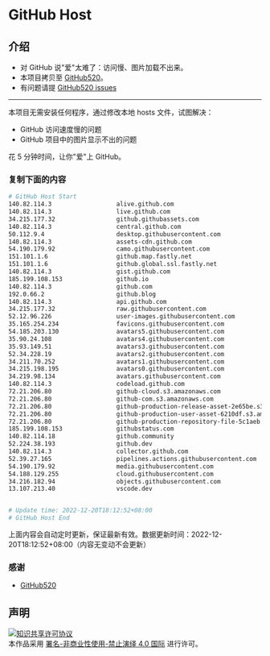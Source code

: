# GitHub Host
## 介绍
- 对 GitHub 说"爱"太难了：访问慢、图片加载不出来。
- 本项目拷贝至 [GitHub520](https://github.com/521xueweihan/GitHub520)。
- 有问题请提 [GitHub520 issues](https://github.com/521xueweihan/GitHub520/issues/new)

---

本项目无需安装任何程序，通过修改本地 hosts 文件，试图解决：
- GitHub 访问速度慢的问题
- GitHub 项目中的图片显示不出的问题

花 5 分钟时间，让你"爱"上 GitHub。

### 复制下面的内容
```bash
# GitHub Host Start
140.82.114.3                  alive.github.com
140.82.114.3                  live.github.com
34.215.177.32                 github.githubassets.com
140.82.114.3                  central.github.com
50.112.9.4                    desktop.githubusercontent.com
140.82.114.3                  assets-cdn.github.com
54.190.179.92                 camo.githubusercontent.com
151.101.1.6                   github.map.fastly.net
151.101.1.6                   github.global.ssl.fastly.net
140.82.114.3                  gist.github.com
185.199.108.153               github.io
140.82.114.3                  github.com
192.0.66.2                    github.blog
140.82.114.3                  api.github.com
34.215.177.32                 raw.githubusercontent.com
52.12.96.226                  user-images.githubusercontent.com
35.165.254.234                favicons.githubusercontent.com
54.185.203.130                avatars5.githubusercontent.com
35.90.24.108                  avatars4.githubusercontent.com
35.93.149.51                  avatars3.githubusercontent.com
52.34.228.19                  avatars2.githubusercontent.com
34.211.70.252                 avatars1.githubusercontent.com
34.215.198.195                avatars0.githubusercontent.com
34.219.98.134                 avatars.githubusercontent.com
140.82.114.3                  codeload.github.com
72.21.206.80                  github-cloud.s3.amazonaws.com
72.21.206.80                  github-com.s3.amazonaws.com
72.21.206.80                  github-production-release-asset-2e65be.s3.amazonaws.com
72.21.206.80                  github-production-user-asset-6210df.s3.amazonaws.com
72.21.206.80                  github-production-repository-file-5c1aeb.s3.amazonaws.com
185.199.108.153               githubstatus.com
140.82.114.18                 github.community
52.224.38.193                 github.dev
140.82.114.3                  collector.github.com
52.39.27.165                  pipelines.actions.githubusercontent.com
54.190.179.92                 media.githubusercontent.com
54.188.129.255                cloud.githubusercontent.com
34.216.182.94                 objects.githubusercontent.com
13.107.213.40                 vscode.dev


# Update time: 2022-12-20T18:12:52+08:00
# GitHub Host End

```
上面内容会自动定时更新，保证最新有效。数据更新时间：2022-12-20T18:12:52+08:00（内容无变动不会更新）

### 感谢

- [GitHub520](https://github.com/521xueweihan/GitHub520)

## 声明
<a rel="license" href="https://creativecommons.org/licenses/by-nc-nd/4.0/deed.zh"><img alt="知识共享许可协议" style="border-width: 0" src="https://licensebuttons.net/l/by-nc-nd/4.0/88x31.png"></a><br>本作品采用 <a rel="license" href="https://creativecommons.org/licenses/by-nc-nd/4.0/deed.zh">署名-非商业性使用-禁止演绎 4.0 国际</a> 进行许可。